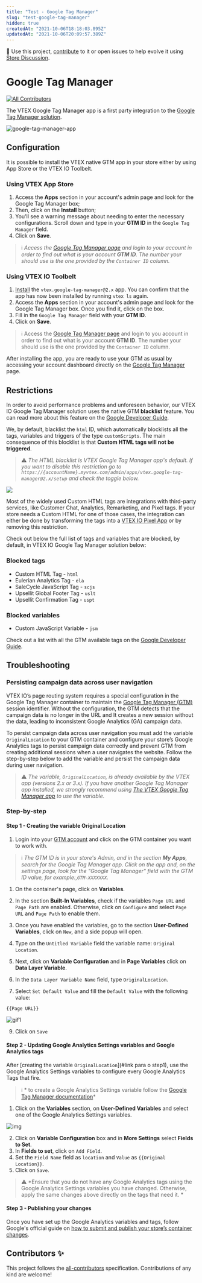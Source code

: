 ```yaml
---
title: "Test - Google Tag Manager"
slug: "test-google-tag-manager"
hidden: true
createdAt: "2021-10-06T18:18:03.895Z"
updatedAt: "2021-10-06T20:09:57.389Z"
---
```

📢 Use this project, [contribute](https://github.com/vtex-apps/google-tag-manager) to it or open issues to help evolve it using [Store Discussion](https://github.com/vtex-apps/store-discussion).

# Google Tag Manager

<!-- prettier-ignore-start -->
<!-- markdownlint-disable -->
<!-- ALL-CONTRIBUTORS-BADGE:START - Do not remove or modify this section -->
[![All Contributors](https://img.shields.io/badge/all_contributors-0-orange.svg?style=flat-square)](#contributors-)
<!-- ALL-CONTRIBUTORS-BADGE:END -->
<!-- markdownlint-enable -->
<!-- prettier-ignore-end -->

The VTEX Google Tag Manager app is a first party integration to the [Google Tag Manager solution](https://tagmanager.google.com).

![google-tag-manager-app](https://user-images.githubusercontent.com/52087100/84321347-55e11c80-ab49-11ea-9445-24eec6a07785.png)

## Configuration

It is possible to install the VTEX native GTM app in your store either by using App Store or the VTEX IO Toolbelt.

### Using VTEX App Store

1. Access the **Apps** section in your account's admin page and look for the Google Tag Manager box;
2. Then, click on the **Install** button;
3. You'll see a warning message about needing to enter the necessary configurations. Scroll down and type in your **GTM ID** in the `Google Tag Manager` field.
4. Click on **Save**.

> ℹ️ *Access the [Google Tag Manager page](https://tagmanager.google.com/)</a> and login to your account in order to find out what is your account **GTM ID**. The number your should use is the one provided by the `Container ID` column.*

### Using VTEX IO Toolbelt

1. [Install](https://vtex.io/docs/recipes/development/installing-an-app/) the `vtex.google-tag-manager@2.x` app. You can confirm that the app has now been installed by running `vtex ls` again.
2. Access the **Apps** section in your account's admin page and look for the Google Tag Manager box. Once you find it, click on the box.
3. Fill in the `Google Tag Manager` field with your **GTM ID**.
4. Click on **Save**.

> ℹ️ Access the [Google Tag Manager page](https://tagmanager.google.com/)</a> and login to you account in order to find out what is your account **GTM ID**. The number your should use is the one provided by the `Container ID` column.

After installing the app, you are ready to use your GTM as usual by accessing your account dashboard directly on the [Google Tag Manager](https://tagmanager.google.com/) page.

## Restrictions

In order to avoid performance problems and unforeseen behavior, our VTEX IO Google Tag Manager solution uses the native GTM **blacklist** feature. You can read more about this feature on the [Google Developer Guide](https://developers.google.com/tag-manager/web/restrict).

We, by default, blacklist the `html` ID, which automatically blocklists all the tags, variables and triggers of the type `customScripts`. The main consequence of this blocklist is that **Custom HTML tags will not be triggered**.

> ⚠️ *The HTML blacklist is VTEX Google Tag Manager app's default. If you want to disable this restriction go to `https://{accountName}.myvtex.com/admin/apps/vtex.google-tag-manager@2.x/setup` and check the toggle below.*

<img src="https://user-images.githubusercontent.com/11340665/103930428-7c762e80-50fd-11eb-9cab-bc9e542b4dbf.png"/>

Most of the widely used Custom HTML tags are integrations with third-party services, like Customer Chat, Analytics, Remarketing, and Pixel tags. If your store needs a Custom HTML for one of those cases, the integration can either be done by transforming the tags into a [VTEX IO Pixel App](https://vtex.io/docs/apps/pixel/) or by removing this restriction.

Check out below the full list of tags and variables that are blocked, by default, in VTEX IO Google Tag Manager solution below:

### Blocked tags

- Custom HTML Tag - `html`
- Eulerian Analytics Tag - `ela`
- SaleCycle JavaScript Tag  - `scjs`
- Upsellit Global Footer Tag - `uslt`
- Upsellit Confirmation Tag - `uspt`

### Blocked variables

- Custom JavaScript Variable - `jsm`

Check out a list with all the GTM available tags on the [Google Developer Guide](https://developers.google.com/tag-manager/devguide).

## Troubleshooting
### Persisting campaign data across user navigation

VTEX IO’s page routing system requires a special configuration in the Google Tag Manager container to maintain the [Google Tag Manager (GTM)](https://developers.vtex.com/vtex-developer-docs/docs/vtex-google-tag-manager)  session identifier. Without the configuration, the GTM detects that the campaign data is no longer in the URL and It creates a new session without the data, leading to inconsistent Google Analytics (GA) campaign data.

To persist campaign data across user navigation you must add the variable `OriginalLocation` to your GTM container and configure your store’s Google Analytics tags to persist campaign data correctly and prevent GTM from creating additional sessions when a user navigates the website. Follow the step-by-step below to add the variable and persist the campaign data during user navigation.

> ⚠️ *The variable, `OriginalLocation`, is already available by the VTEX app (versions 2.x or 3.x). If you have another Google Tag Manager app installed, we strongly recommend using [The VTEX Google Tag Manager app](https://developers.vtex.com/vtex-developer-docs/docs/vtex-google-tag-manager#configuration) to use the variable.* 


### Step-by-step

#### Step 1 - Creating the variable Original Location

1. Login into your [GTM account](https://tagmanager.google.com) and click on the GTM container you want to work with. 


> ℹ️  *The GTM ID is in your store's Admin, and in the section **My Apps**, search for the Google Tag Manager app. Click on the app and, on the settings page, look for the "Google Tag Manager" field with the GTM ID value, for example:,`GTM-XXXXXXX`.* 

1. On the container's page, click on **Variables**.

2. In the section **Built-In Variables**, check if the variables `Page URL` and `Page Path` are enabled. Otherwise, click on `Configure` and select `Page URL` and `Page Path` to enable them. 

4. Once you have enabled the variables, go to the section **User-Defined Variables**, click on `New`, and a side popup will open.

5. Type on the `Untitled Variable` field the variable name: `Original Location`.
6. Next, click on **Variable Configuration** and in **Page Variables** click on **Data Layer Variable**.
7. In the `Data Layer Variable Name` field, type `OriginalLocation`.
8. Select `Set Default Value` and fill the `Default Value` with the following value:

```
{{Page URL}}

```
![gif1](https://user-images.githubusercontent.com/67270558/136271386-afe75beb-32f3-46db-bb31-726f9275973d.gif)

9. Click on `Save`

#### Step 2 - Updating Google Analytics Settings variables and Google Analytics tags

After [creating the variable `OriginalLocation`](#link para o step1), use the Google Analytics Settings variables to configure every Google Analytics Tags that fire.

> ℹ️ * to create a Google Analytics Settings variable follow the [Google Tag Manager documentation](https://support.google.com/tagmanager/answer/9207621?hl=en)*


1. Click on the **Variables** section, on **User-Defined Variables** and select one of the  Google Analytics Settings variables.

![img](https://user-images.githubusercontent.com/67270558/136271858-f8e783e4-177d-4fd0-b6f1-3768cc175fef.png)

2. Click on **Variable Configuration** box and in **More Settings** select **Fields to Set**.
3. In **Fields to set**, click on `Add Field`.
4. Set the `Field Name` field as `location` and `Value` as `{{Original Location}}`.
5. Click on `Save`. 

> ⚠️ *Ensure that you do not have any Google Analytics tags using the Google Analytics Settings variables you have changed. Otherwise, apply the same changes above directly on the tags that need it. *

#### Step 3 - Publishing your changes

Once you have set up the Google Analytics variables and tags, follow Google's official guide on [how to submit and publish your store’s container changes](https://support.google.com/tagmanager/answer/6107163).


<!-- DOCS-IGNORE:start -->

## Contributors ✨

<!-- ALL-CONTRIBUTORS-LIST:START - Do not remove or modify this section -->
<!-- prettier-ignore-start -->
<!-- markdownlint-disable -->
<!-- markdownlint-enable -->
<!-- prettier-ignore-end -->
<!-- ALL-CONTRIBUTORS-LIST:END -->

This project follows the [all-contributors](https://github.com/all-contributors/all-contributors) specification. Contributions of any kind are welcome!

<!-- DOCS-IGNORE:end -->